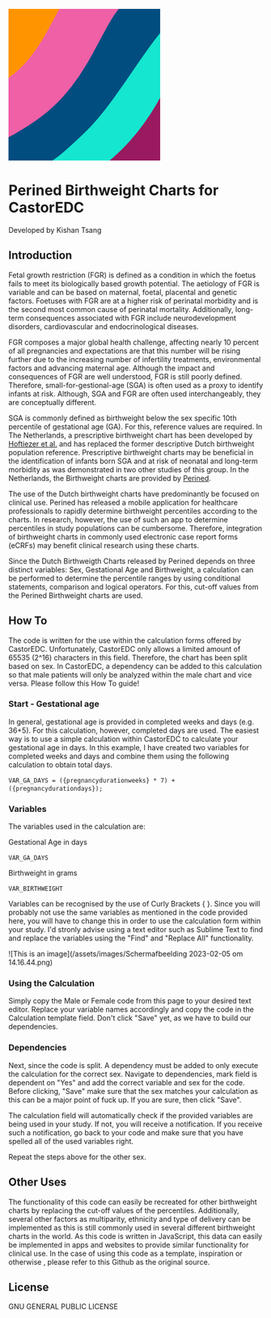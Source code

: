 ![alt text](https://github.com/kishtsang/PerinedCastorEDC/blob/main/Perined%20Birthweight%20Chart%20Logo.png)
# Perined Birthweight Charts for CastorEDC
Developed by Kishan Tsang

## Introduction
Fetal growth restriction (FGR) is defined as a condition in which the foetus fails to meet its biologically based growth potential. The aetiology of FGR is variable and can be based on maternal, foetal, placental and genetic factors. Foetuses with FGR are at a higher risk of perinatal  morbidity and is the second most common cause of perinatal mortality. Additionally, long-term consequences associated with FGR include neurodevelopment disorders, cardiovascular and endocrinological diseases.

FGR composes a major global health challenge, affecting nearly 10 percent of all pregnancies and expectations are that this number will be rising further due to the increasing number of infertility treatments, environmental factors and advancing maternal age. Although the impact and consequences of FGR are well understood, FGR is still poorly defined. Therefore, small-for-gestional-age (SGA) is often used as a proxy to identify infants at risk. Although, SGA and FGR are often used interchangeably, they are conceptually different. 

SGA is commonly defined as birthweight below the sex specific 10th percentile of gestational age (GA). For this, reference values are required. In The Netherlands, a prescriptive birthweight chart has been developed by [Hoftiezer et al.](https://pubmed.ncbi.nlm.nih.gov/30576661/) and has replaced the former descriptive Dutch birthweight population reference. Prescriptive birthweight charts may be beneficial in the identification of infants born SGA and at risk of neonatal and long-term morbidity as was demonstrated in two other studies of this group. In the Netherlands, the Birthweight charts are provided by [Perined](https://www.perined.nl).

The use of the Dutch birthweight charts have predominantly be focused on clinical use. Perined has released a mobile application for healthcare professionals to rapidly determine birthweight percentiles according to the charts. In research, however, the use of such an app to determine percentiles in study populations can be cumbersome. Therefore, integration of birthweight charts in commonly used electronic case report forms (eCRFs) may benefit clinical research using these charts. 

Since the Dutch Birthweigth Charts released by Perined depends on three distinct variables: Sex, Gestational Age and Birthweight, a  calculation can be performed to determine the percentile ranges by using conditional statements, comparison and logical operators. For this, cut-off values from the Perined Birthweight charts are used.

## How To
The code is written for the use within the calculation forms offered by CastorEDC. Unfortunately, CastorEDC only allows a limited amount of 65535 (2^16) characters in this field. Therefore, the chart has been split based on sex. In CastorEDC, a dependency can be added to this calculation so that male patients will only be analyzed within the male chart and vice versa. Please follow this How To guide!

### Start - Gestational age 
In general, gestational age is provided in completed weeks and days (e.g. 36+5). For this calculation, however, completed days are used. The easiest way is to use a simple calculation within CastorEDC to calculate your gestational age in days. In this example, I have created two variables for completed weeks and days and combine them using the following calculation to obtain total days. 

```
VAR_GA_DAYS = ({pregnancydurationweeks} * 7) + ({pregnancydurationdays});
```

### Variables
The variables used in the calculation are:

Gestational Age in days
```
VAR_GA_DAYS
```
Birthweight in grams
```
VAR_BIRTHWEIGHT
```

Variables can be recognised by the use of Curly Brackets { }. Since you will probably not use the same variables as mentioned in the code provided here, you will have to change this in order to use the calculation form within your study. I'd stronly advise using a text editor such as Sublime Text to find and replace the variables using the "Find" and "Replace All" functionality. 

![This is an image](/assets/images/Scherm­afbeelding 2023-02-05 om 14.16.44.png)

### Using the Calculation
Simply copy the Male or Female code from this page to your desired text editor. Replace your variable names accordingly and copy the code in the Calculation template field. Don't click "Save" yet, as we have to build our dependencies.

### Dependencies
Next, since the code is split. A dependency must be added to only execute the calculation for the correct sex. Navigate to dependencies, mark field is dependent on "Yes" and add the correct variable and sex for the code. Before clicking, "Save" make sure that the sex matches your calculation as this can be a major point of fuck up. If you are sure, then click "Save".

The calculation field will automatically check if the provided variables are being used in your study. If not, you will receive a notification. If you receive such a notification, go back to your code and make sure that you have spelled all of the used variables right.

Repeat the steps above for the other sex. 


## Other Uses
The functionality of this code can easily be recreated for other birthweight charts by replacing the cut-off values of the percentiles. Additionally, several other factors as multiparity, ethnicity and type of delivery can be implemented as this is still commonly used in several different birthweight charts in the world. As this code is written in JavaScript, this data can easily be implemented in apps and websites to provide similar functionality for clinical use. In the case of using this code as a template, inspiration or otherwise , please refer to this Github as the original source.

## License
   GNU GENERAL PUBLIC LICENSE
